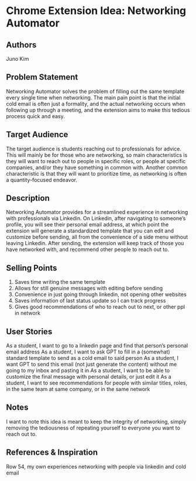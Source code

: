# Chrome Extension Idea: Networking Automator

## Authors

Juno Kim

## Problem Statement

Networking Automator solves the problem of filling out the same template every single time when networking. The main pain point is that the initial cold email is often just a formality, and the actual networking occurs when following up through a meeting, and the extension aims to make this tedious process quick and easy.

## Target Audience

The target audience is students reaching out to professionals for advice. This will mainly be for those who are networking, so main characteristics is they will want to reach out to people in specific roles, or people at specific companies, and/or they have something in common with. Another common characteristic is that they will want to prioritize time, as networking is often a quantity-focused endeavor.

## Description

Networking Automator provides for a streamlined experience in networking with professionals via Linkedin. On Linkedin, after navigating to someone’s profile, you will see their personal email address, at which point the extension will generate a standardized template that you can edit and customize before sending, all from the convenience of a side menu without leaving Linkedin. After sending, the extension will keep track of those you have networked with, and recommend other people to reach out to.

## Selling Points

1. Saves time writing the same template
2. Allows for still genuine messages with editing before sending
3. Convenience in just going through linkedin, not opening other websites
4. Saves information of last status update so I can track progress
5. Gives good recommendations of who to reach out to next, or other ppl in network

## User Stories

As a student, I want to go to a linkedin page and find that person’s personal email address
As a student, I want to ask GPT to fill in a (somewhat) standard template to send as a cold email to said person
As a student, I want GPT to send this email (not just generate the content) without me going to my inbox and pasting it in
As a student, I want to be able to customize the final message with personal details, or just edit it
As a student, I want to see recommendations for people with similar titles, roles, in the same team at same company, or in the same network

## Notes

I want to note this idea is meant to keep the integrity of networking, simply removing the tediousness of repeating yourself to everyone you want to reach out to.

## References & Inspiration

Row 54, my own experiences networking with people via linkedin and cold email
